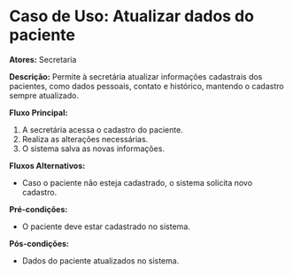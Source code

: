 # Caso de Uso: Atualizar dados do paciente

**Atores:** Secretaria

**Descrição:**
Permite à secretária atualizar informações cadastrais dos pacientes, como dados pessoais, contato e histórico, mantendo o cadastro sempre atualizado.

**Fluxo Principal:**
1. A secretária acessa o cadastro do paciente.
2. Realiza as alterações necessárias.
3. O sistema salva as novas informações.

**Fluxos Alternativos:**
- Caso o paciente não esteja cadastrado, o sistema solicita novo cadastro.

**Pré-condições:**
- O paciente deve estar cadastrado no sistema.

**Pós-condições:**
- Dados do paciente atualizados no sistema.
